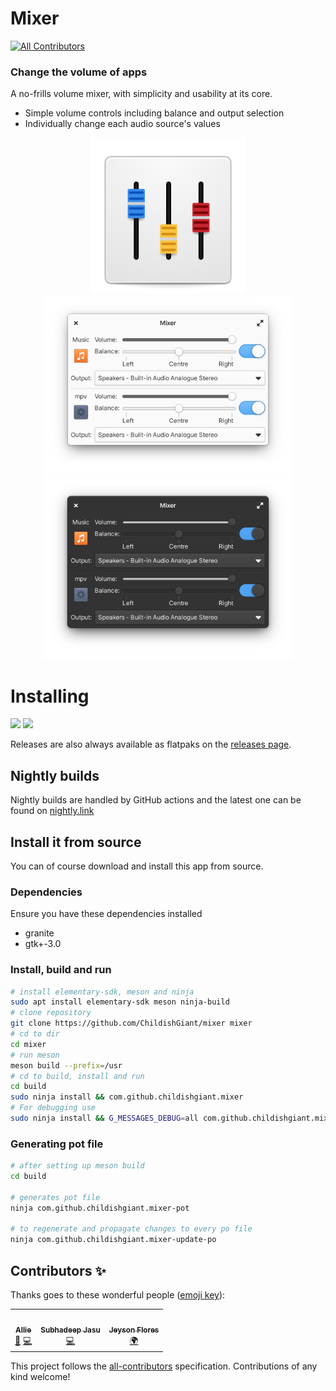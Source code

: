 # Mixer
[![All Contributors](https://img.shields.io/github/all-contributors/childishgiant/mixer)](#contributors-)
### Change the volume of apps

A no-frills volume mixer, with simplicity and usability at its core.

* Simple volume controls including balance and output selection
* Individually change each audio source's values

<p align="center">
<img width="250" src="data/icons/com.github.childishgiant.mixer.svg" alt="Logo">
<br>
<img width="400" src="docs/light.png" alt="Light mode">
<img width="400" src="docs/dark.png" alt="Dark mode">
</p>

# Installing


[<img src="https://appcenter.elementary.io/badge.svg " height="75" />](https://appcenter.elementary.io/com.github.childishgiant.mixer)
[<img src="https://flathub.org/assets/badges/flathub-badge-en.svg " height="75" />](https://flathub.org/apps/details/com.github.childishgiant.mixer)

Releases are also always available as flatpaks on the [releases page](https://github.com/childishgiant/mixer/releases).

## Nightly builds

Nightly builds are handled by GitHub actions and the latest one can be found on [nightly.link](https://nightly.link/ChildishGiant/mixer/workflows/ci/main/Mixer.zip)
## Install it from source

You can of course download and install this app from source.

### Dependencies

Ensure you have these dependencies installed

* granite
* gtk+-3.0

### Install, build and run

```bash
# install elementary-sdk, meson and ninja
sudo apt install elementary-sdk meson ninja-build
# clone repository
git clone https://github.com/ChildishGiant/mixer mixer
# cd to dir
cd mixer
# run meson
meson build --prefix=/usr
# cd to build, install and run
cd build
sudo ninja install && com.github.childishgiant.mixer
# For debugging use
sudo ninja install && G_MESSAGES_DEBUG=all com.github.childishgiant.mixer
```

### Generating pot file

```bash
# after setting up meson build
cd build

# generates pot file
ninja com.github.childishgiant.mixer-pot

# to regenerate and propagate changes to every po file
ninja com.github.childishgiant.mixer-update-po
```

## Contributors ✨

Thanks goes to these wonderful people ([emoji key](https://allcontributors.org/docs/en/emoji-key)):

<!-- ALL-CONTRIBUTORS-LIST:START - Do not remove or modify this section -->
<!-- prettier-ignore-start -->
<!-- markdownlint-disable -->
<table>
  <tr>
    <td align="center"><a href="https://github.com/ChildishGiant"><img src="https://avatars.githubusercontent.com/u/13716824?v=4?s=100" width="100px;" alt=""/><br /><sub><b>Allie</b></sub></a><br /><a href="#design-ChildishGiant" title="Design">🎨</a> <a href="https://github.com/ChildishGiant/mixer/commits?author=ChildishGiant" title="Code">💻</a></td>
    <td align="center"><a href="https://github.com/SubhadeepJasu"><img src="https://avatars.githubusercontent.com/u/20795161?v=4?s=100" width="100px;" alt=""/><br /><sub><b>Subhadeep Jasu</b></sub></a><br /><a href="https://github.com/ChildishGiant/mixer/commits?author=SubhadeepJasu" title="Code">💻</a></td>
    <td align="center"><a href="https://github.com/JeysonFlores"><img src="https://avatars.githubusercontent.com/u/68255757?v=4?s=100" width="100px;" alt=""/><br /><sub><b>Jeyson Flores</b></sub></a><br /><a href="#translation-JeysonFlores" title="Translation">🌍</a></td>
  </tr>
</table>

<!-- markdownlint-restore -->
<!-- prettier-ignore-end -->

<!-- ALL-CONTRIBUTORS-LIST:END -->

This project follows the [all-contributors](https://github.com/all-contributors/all-contributors) specification. Contributions of any kind welcome!
